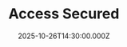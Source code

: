 ---
video:
  type: vimeo
  id: 1130755567
speaker:
  permalink: codey-friesen
  name: Codey Friesen
title: Access Secured
image: https://i.imgur.com/VLOL9dQ.jpeg
date: 2025-10-26T14:30:00.000Z
---